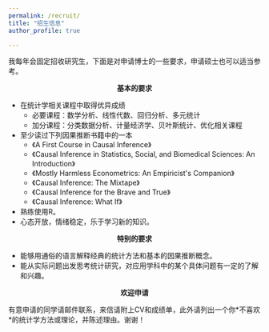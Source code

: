```yaml
---
permalink: /recruit/
title: "招生信息"
author_profile: true

---
```

<!-- ## Talks and Presentations -->
我每年会固定招收研究生，下面是对申请博士的一些要求，申请硕士也可以适当参考。

   <p style="text-align: center;"><b>基本的要求</b></p>
   
  - 在统计学相关课程中取得优异成绩
     - 必要课程：数学分析、线性代数、回归分析、多元统计
     - 加分课程：分类数据分析、计量经济学、贝叶斯统计、优化相关课程
   - 至少读过下列因果推断书籍中的一本
     - 《A First Course in Causal Inference》
     - 《Causal Inference in Statistics, Social, and Biomedical Sciences: An Introduction》 
     - 《Mostly Harmless Econometrics: An Empiricist's Companion》
     - 《Causal Inference: The Mixtape》
     - 《Causal Inference for the Brave and True》
     - 《Causal Inference: What If》
 -  熟练使用R。
 -  心态开放，情绪稳定，乐于学习新的知识。    
<p style="text-align: center;"><b>特别的要求</b></p>

- 能够用通俗的语言解释经典的统计方法和基本的因果推断概念。
- 能从实际问题出发思考统计研究，对应用学科中的某个具体问题有一定的了解和兴趣。
<p style="text-align: center;"><b>欢迎申请</b></p>
有意申请的同学请邮件联系，来信请附上CV和成绩单，此外请列出一个你*不喜欢*的统计学方法或理论，并陈述理由。谢谢！

